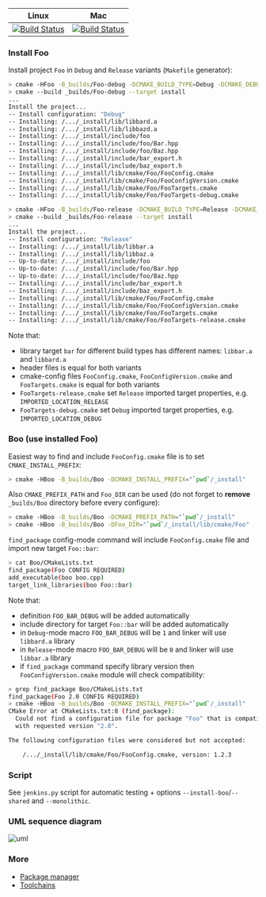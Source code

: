 | Linux                           | Mac                             |
|---------------------------------|---------------------------------|
| [![Build Status][master]][repo] | [![Build Status][macosx]][repo] |

[master]: https://travis-ci.org/forexample/package-example.svg?branch=master
[macosx]: https://travis-ci.org/forexample/package-example.svg?branch=macosx
[repo]: https://travis-ci.org/forexample/package-example

### Install Foo

Install project `Foo` in `Debug` and `Release` variants (`Makefile` generator):
``` bash
> cmake -HFoo -B_builds/Foo-debug -DCMAKE_BUILD_TYPE=Debug -DCMAKE_DEBUG_POSTFIX=d -DCMAKE_INSTALL_PREFIX="`pwd`/_install"
> cmake --build _builds/Foo-debug --target install
...
Install the project...
-- Install configuration: "Debug"
-- Installing: /.../_install/lib/libbard.a
-- Installing: /.../_install/lib/libbazd.a
-- Installing: /.../_install/include/foo
-- Installing: /.../_install/include/foo/Bar.hpp
-- Installing: /.../_install/include/foo/Baz.hpp
-- Installing: /.../_install/include/bar_export.h
-- Installing: /.../_install/include/baz_export.h
-- Installing: /.../_install/lib/cmake/Foo/FooConfig.cmake
-- Installing: /.../_install/lib/cmake/Foo/FooConfigVersion.cmake
-- Installing: /.../_install/lib/cmake/Foo/FooTargets.cmake
-- Installing: /.../_install/lib/cmake/Foo/FooTargets-debug.cmake
```

```bash
> cmake -HFoo -B_builds/Foo-release -DCMAKE_BUILD_TYPE=Release -DCMAKE_INSTALL_PREFIX="`pwd`/_install"
> cmake --build _builds/Foo-release --target install
...
Install the project...
-- Install configuration: "Release"
-- Installing: /.../_install/lib/libbar.a
-- Installing: /.../_install/lib/libbaz.a
-- Up-to-date: /.../_install/include/foo
-- Up-to-date: /.../_install/include/foo/Bar.hpp
-- Up-to-date: /.../_install/include/foo/Baz.hpp
-- Installing: /.../_install/include/bar_export.h
-- Installing: /.../_install/include/baz_export.h
-- Installing: /.../_install/lib/cmake/Foo/FooConfig.cmake
-- Installing: /.../_install/lib/cmake/Foo/FooConfigVersion.cmake
-- Installing: /.../_install/lib/cmake/Foo/FooTargets.cmake
-- Installing: /.../_install/lib/cmake/Foo/FooTargets-release.cmake
```

Note that:
* library target `bar` for different build types has different names: `libbar.a` and `libbard.a`
* header files is equal for both variants
* cmake-config files `FooConfig.cmake`, `FooConfigVersion.cmake` and `FooTargets.cmake` is equal for both variants
* `FooTargets-release.cmake` set `Release` imported target properties, e.g. `IMPORTED_LOCATION_RELEASE`
* `FooTargets-debug.cmake` set `Debug` imported target properties, e.g. `IMPORTED_LOCATION_DEBUG`

### Boo (use installed Foo)

Easiest way to find and include `FooConfig.cmake` file is to set `CMAKE_INSTALL_PREFIX`:
```bash
> cmake -HBoo -B_builds/Boo -DCMAKE_INSTALL_PREFIX="`pwd`/_install"
```

Also `CMAKE_PREFIX_PATH` and `Foo_DIR` can be used (do not forget to **remove** `_builds/Boo` directory
before every configure):

```bash
> cmake -HBoo -B_builds/Boo -DCMAKE_PREFIX_PATH="`pwd`/_install"
> cmake -HBoo -B_builds/Boo -DFoo_DIR="`pwd`/_install/lib/cmake/Foo"
```

`find_package` config-mode command will include `FooConfig.cmake` file and import new target `Foo::bar`:

```bash
> cat Boo/CMakeLists.txt 
find_package(Foo CONFIG REQUIRED)
add_executable(boo boo.cpp)
target_link_libraries(boo Foo::bar)
```

Note that:
* definition `FOO_BAR_DEBUG` will be added automatically
* include directory for target `Foo::bar` will be added automatically
* in `Debug`-mode macro `FOO_BAR_DEBUG` will be `1` and linker will use `libbard.a` library
* in `Release`-mode macro `FOO_BAR_DEBUG` will be `0` and linker will use `libbar.a` library
* if `find_package` command specify library version then `FooConfigVersion.cmake` module will check compatibility:

```bash
> grep find_package Boo/CMakeLists.txt 
find_package(Foo 2.0 CONFIG REQUIRED)
> cmake -HBoo -B_builds/Boo -DCMAKE_INSTALL_PREFIX="`pwd`/_install"
CMake Error at CMakeLists.txt:8 (find_package):
  Could not find a configuration file for package "Foo" that is compatible
  with requested version "2.0".

The following configuration files were considered but not accepted:

    /.../_install/lib/cmake/Foo/FooConfig.cmake, version: 1.2.3
```

### Script

See `jenkins.py` script for automatic testing + options `--install-boo`/`--shared` and `--monolithic`.

### UML sequence diagram

![uml](https://raw.github.com/forexample/package-example/master/wiki/FindPackage.UML-sequence.png)

### More

* [Package manager](https://github.com/ruslo/hunter)
* [Toolchains](https://github.com/ruslo/polly)
